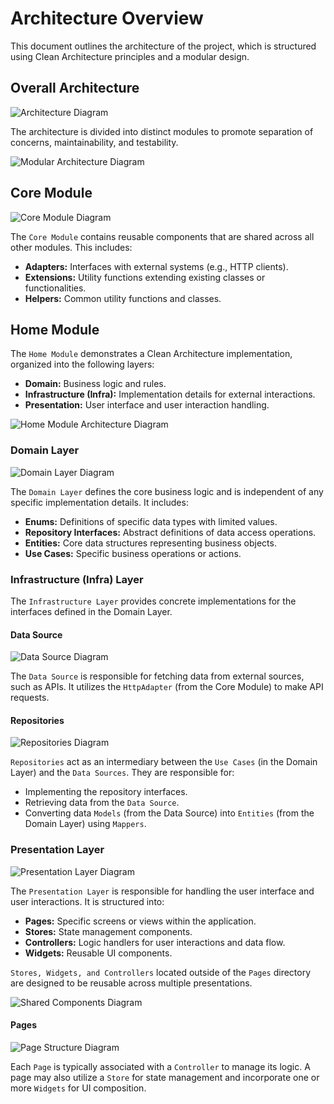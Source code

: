 # Architecture Overview

This document outlines the architecture of the project, which is structured using Clean Architecture principles and a modular design.

## **Overall Architecture**

![Architecture Diagram](https://github.com/toshiossada/weather_test/assets/2637049/e336557f-ef0a-400b-a62d-64792e0fe984)

The architecture is divided into distinct modules to promote separation of concerns, maintainability, and testability.

![Modular Architecture Diagram](https://github.com/toshiossada/weather_test/assets/2637049/4b06aee9-a2d3-40f9-80f2-513a31eb5ded)

## Core Module

![Core Module Diagram](https://github.com/toshiossada/weather_test/assets/2637049/5c7db08f-a201-41ca-aa69-3d55201dde3e)

The `Core Module` contains reusable components that are shared across all other modules. This includes:

* **Adapters:** Interfaces with external systems (e.g., HTTP clients).
* **Extensions:** Utility functions extending existing classes or functionalities.
* **Helpers:** Common utility functions and classes.

## Home Module

The `Home Module` demonstrates a Clean Architecture implementation, organized into the following layers:

* **Domain:** Business logic and rules.
* **Infrastructure (Infra):** Implementation details for external interactions.
* **Presentation:** User interface and user interaction handling.

![Home Module Architecture Diagram](https://github.com/user-attachments/assets/33e689cb-b91d-4554-8722-58bed5bad93b)

### Domain Layer

![Domain Layer Diagram](https://github.com/user-attachments/assets/2ebc0a92-a18f-4259-80ad-3dafc5970578)

The `Domain Layer` defines the core business logic and is independent of any specific implementation details. It includes:

* **Enums:** Definitions of specific data types with limited values.
* **Repository Interfaces:** Abstract definitions of data access operations.
* **Entities:** Core data structures representing business objects.
* **Use Cases:** Specific business operations or actions.

### Infrastructure (Infra) Layer

The `Infrastructure Layer` provides concrete implementations for the interfaces defined in the Domain Layer.

#### Data Source

![Data Source Diagram](https://github.com/user-attachments/assets/fd0e1d66-ed9a-47a1-a701-b18b30a0cc74)

The `Data Source` is responsible for fetching data from external sources, such as APIs. It utilizes the `HttpAdapter` (from the Core Module) to make API requests.

#### Repositories

![Repositories Diagram](https://github.com/user-attachments/assets/4d242f34-5cc0-4435-8c88-95344d8ed3fa)

`Repositories` act as an intermediary between the `Use Cases` (in the Domain Layer) and the `Data Sources`. They are responsible for:

* Implementing the repository interfaces.
* Retrieving data from the `Data Source`.
* Converting data `Models` (from the Data Source) into `Entities` (from the Domain Layer) using `Mappers`.

### Presentation Layer

![Presentation Layer Diagram](https://github.com/toshiossada/weather_test/assets/2637049/61c5da2c-a57b-4aba-bca8-231503bb5504)

The `Presentation Layer` is responsible for handling the user interface and user interactions. It is structured into:

* **Pages:** Specific screens or views within the application.
* **Stores:** State management components.
* **Controllers:** Logic handlers for user interactions and data flow.
* **Widgets:** Reusable UI components.

`Stores, Widgets, and Controllers` located outside of the `Pages` directory are designed to be reusable across multiple presentations.

![Shared Components Diagram](https://github.com/toshiossada/weather_test/assets/2637049/673c197f-dfa3-4ea9-b8a2-4972ef2f55a1)

#### Pages

![Page Structure Diagram](https://github.com/toshiossada/weather_test/assets/2637049/593da6cd-740e-48be-bb91-1c39bf1a74da)

Each `Page` is typically associated with a `Controller` to manage its logic.  A page may also utilize a `Store` for state management and incorporate one or more `Widgets` for UI composition.
